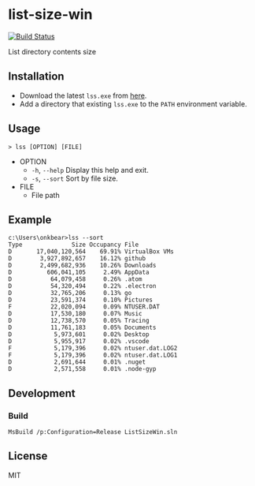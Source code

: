 # list-size-win

[![Build Status](https://travis-ci.org/onkbear/list-size-win.svg?branch=master)](https://travis-ci.org/onkbear/list-size-win)

List directory contents size

## Installation

* Download the latest `lss.exe` from [here](https://github.com/onkbear/list-size-win/releases).
* Add a directory that existing `lss.exe` to the `PATH` environment variable.

## Usage

```
> lss [OPTION] [FILE]
```

* OPTION
  * `-h`, `--help` Display this help and exit.
  * `-s`, `--sort` Sort by file size.
* FILE
  * File path

## Example

```
c:\Users\onkbear>lss --sort
Type              Size Occupancy File
D       17,040,120,564    69.91% VirtualBox VMs
D        3,927,892,657    16.12% github
D        2,499,682,936    10.26% Downloads
D          606,041,105     2.49% AppData
D           64,079,458     0.26% .atom
D           54,320,494     0.22% .electron
D           32,765,206     0.13% go
D           23,591,374     0.10% Pictures
F           22,020,094     0.09% NTUSER.DAT
D           17,530,180     0.07% Music
D           12,738,570     0.05% Tracing
D           11,761,183     0.05% Documents
D            5,973,601     0.02% Desktop
D            5,955,917     0.02% .vscode
F            5,179,396     0.02% ntuser.dat.LOG2
F            5,179,396     0.02% ntuser.dat.LOG1
D            2,691,644     0.01% .nuget
D            2,571,558     0.01% .node-gyp
```

## Development

### Build

```
MsBuild /p:Configuration=Release ListSizeWin.sln
```

## License

MIT

